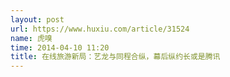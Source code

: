 ```yaml
---
layout: post
url: https://www.huxiu.com/article/31524
name: 虎嗅
time: 2014-04-10 11:20
title: 在线旅游新局：艺龙与同程合纵，幕后纵约长或是腾讯
---
```

